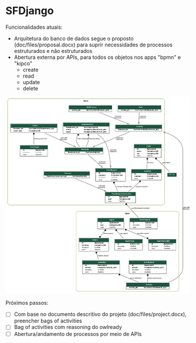 # SFDjango



Funcionalidades atuais:

- Arquitetura do banco de dados segue o proposto (doc/files/proposal.docx) para suprir necessidades de processos estruturados e não estruturados
- Abertura externa por APIs, para todos os objetos nos apps "bpmn" e "kipco"
  - create
  - read
  - update
  - delete 

![alt](doc/assets/db.png)



Próximos passos:

- [ ] Com base no documento descritivo do projeto (doc/files/project.docx), preencher bags of activities
- [ ] Bag of activities com reasoning do owlready
- [ ] Abertura/andamento de processos por meio de APIs